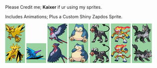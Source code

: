 Please Credit me; **Kaixer** if ur using my sprites.

Includes Animations; Plus a Custom Shiny Zapdos Sprite.

![Zapdos_FrontSprite.png](Zapdos_FrontSprite.png) ![Zapdos_ShinyBackSprite.png](Zapdos_ShinyBackSprite.png) 
![Swellow_FrontSprite.png](Swellow_FrontSprite.png) ![Snorlax_FrontSprite.png](Snorlax_FrontSprite.png) 
![Houndoom_FrontSprite.png](Houndoom_FrontSprite.png) ![Infernape_FrontSprite.png](Infernape_FrontSprite.png) 
![Mighteyna_FrontSprite.png](Mighteyna_FrontSprite.png)